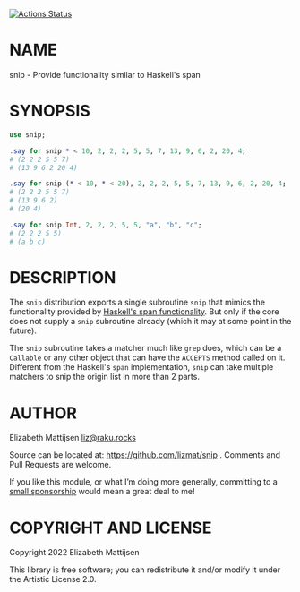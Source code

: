 [![Actions Status](https://github.com/lizmat/spin/actions/workflows/test.yml/badge.svg)](https://github.com/lizmat/spin/actions)

NAME
====

snip - Provide functionality similar to Haskell's span

SYNOPSIS
========

```raku
use snip;

.say for snip * < 10, 2, 2, 2, 5, 5, 7, 13, 9, 6, 2, 20, 4;
# (2 2 2 5 5 7)
# (13 9 6 2 20 4)

.say for snip (* < 10, * < 20), 2, 2, 2, 5, 5, 7, 13, 9, 6, 2, 20, 4;
# (2 2 2 5 5 7)
# (13 9 6 2)
# (20 4)

.say for snip Int, 2, 2, 2, 5, 5, "a", "b", "c";
# (2 2 2 5 5)
# (a b c)
```

DESCRIPTION
===========

The `snip` distribution exports a single subroutine `snip` that mimics the functionality provided by [Haskell's span functionality](https://hackage.haskell.org/package/base-4.16.1.0/docs/Prelude.html#v:snip). But only if the core does not supply a `snip` subroutine already (which it may at some point in the future).

The `snip` subroutine takes a matcher much like `grep` does, which can be a `Callable` or any other object that can have the `ACCEPTS` method called on it. Different from the Haskell's `span` implementation, `snip` can take multiple matchers to snip the origin list in more than 2 parts.

AUTHOR
======

Elizabeth Mattijsen <liz@raku.rocks>

Source can be located at: https://github.com/lizmat/snip . Comments and Pull Requests are welcome.

If you like this module, or what I’m doing more generally, committing to a [small sponsorship](https://github.com/sponsors/lizmat/) would mean a great deal to me!

COPYRIGHT AND LICENSE
=====================

Copyright 2022 Elizabeth Mattijsen

This library is free software; you can redistribute it and/or modify it under the Artistic License 2.0.

